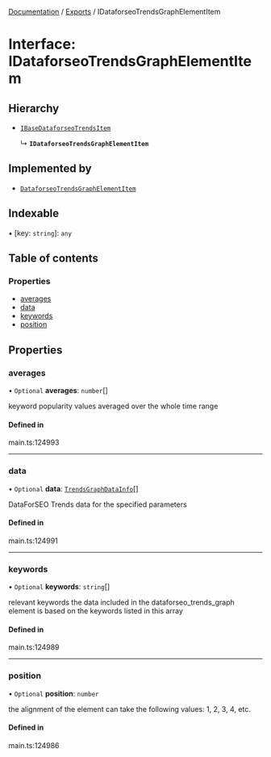 [Documentation](../README.md) / [Exports](../modules.md) / IDataforseoTrendsGraphElementItem

# Interface: IDataforseoTrendsGraphElementItem

## Hierarchy

- [`IBaseDataforseoTrendsItem`](IBaseDataforseoTrendsItem.md)

  ↳ **`IDataforseoTrendsGraphElementItem`**

## Implemented by

- [`DataforseoTrendsGraphElementItem`](../classes/DataforseoTrendsGraphElementItem.md)

## Indexable

▪ [key: `string`]: `any`

## Table of contents

### Properties

- [averages](IDataforseoTrendsGraphElementItem.md#averages)
- [data](IDataforseoTrendsGraphElementItem.md#data)
- [keywords](IDataforseoTrendsGraphElementItem.md#keywords)
- [position](IDataforseoTrendsGraphElementItem.md#position)

## Properties

### averages

• `Optional` **averages**: `number`[]

keyword popularity values averaged over the whole time range

#### Defined in

main.ts:124993

___

### data

• `Optional` **data**: [`TrendsGraphDataInfo`](../classes/TrendsGraphDataInfo.md)[]

DataForSEO Trends data for the specified parameters

#### Defined in

main.ts:124991

___

### keywords

• `Optional` **keywords**: `string`[]

relevant keywords
the data included in the dataforseo_trends_graph element is based on the keywords listed in this array

#### Defined in

main.ts:124989

___

### position

• `Optional` **position**: `number`

the alignment of the element
can take the following values: 1, 2, 3, 4, etc.

#### Defined in

main.ts:124986
